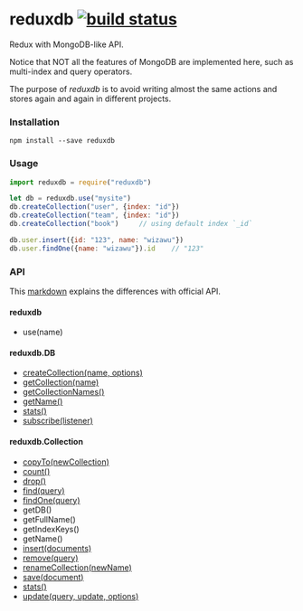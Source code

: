 # reduxdb [![build status](https://travis-ci.org/wizawu/reduxdb.svg)](https://travis-ci.org/wizawu/reduxdb)

Redux with MongoDB-like API.

Notice that NOT all the features of MongoDB are implemented here, such as multi-index and query operators.

The purpose of _reduxdb_ is to avoid writing almost the same actions and stores again and again in different projects.

### Installation

```shell
npm install --save reduxdb
```

### Usage

```javascript
import reduxdb = require("reduxdb")

let db = reduxdb.use("mysite")
db.createCollection("user", {index: "id"})
db.createCollection("team", {index: "id"})
db.createCollection("book")     // using default index `_id`

db.user.insert({id: "123", name: "wizawu"})
db.user.findOne({name: "wizawu"}).id    // "123"
```

### API

This [markdown](https://github.com/wizawu/reduxdb/blob/master/API.md) explains the differences with official API.

#### reduxdb

+ use(name)

#### reduxdb.DB

+ [createCollection(name, options)](https://docs.mongodb.org/manual/reference/method/db.createCollection/)
+ [getCollection(name)](https://docs.mongodb.org/manual/reference/method/db.getCollection/)
+ [getCollectionNames()](https://docs.mongodb.org/manual/reference/method/db.getCollectionNames/)
+ [getName()](https://docs.mongodb.org/manual/reference/method/db.getName/)
+ [stats()](https://docs.mongodb.org/manual/reference/method/db.stats/)
+ [subscribe(listener)](http://redux.js.org/docs/api/Store.html#subscribe)

#### reduxdb.Collection

+ [copyTo(newCollection)](https://docs.mongodb.org/manual/reference/method/db.collection.copyTo/)
+ [count()](https://docs.mongodb.org/manual/reference/method/db.collection.count/)
+ [drop()](https://docs.mongodb.org/manual/reference/method/db.collection.drop/)
+ [find(query)](https://docs.mongodb.org/manual/reference/method/db.collection.find/)
+ [findOne(query)](https://docs.mongodb.org/manual/reference/method/db.collection.findOne/)
+ getDB()
+ getFullName()
+ getIndexKeys()
+ getName()
+ [insert(documents)](https://docs.mongodb.org/manual/reference/method/db.collection.insert/)
+ [remove(query)](https://docs.mongodb.org/manual/reference/method/db.collection.remove/)
+ [renameCollection(newName)](https://docs.mongodb.org/manual/reference/method/db.collection.renameCollection/)
+ [save(document)](https://docs.mongodb.org/manual/reference/method/db.collection.save/)
+ [stats()](https://docs.mongodb.org/manual/reference/method/db.collection.stats/)
+ [update(query, update, options)](https://docs.mongodb.org/manual/reference/method/db.collection.update/)
